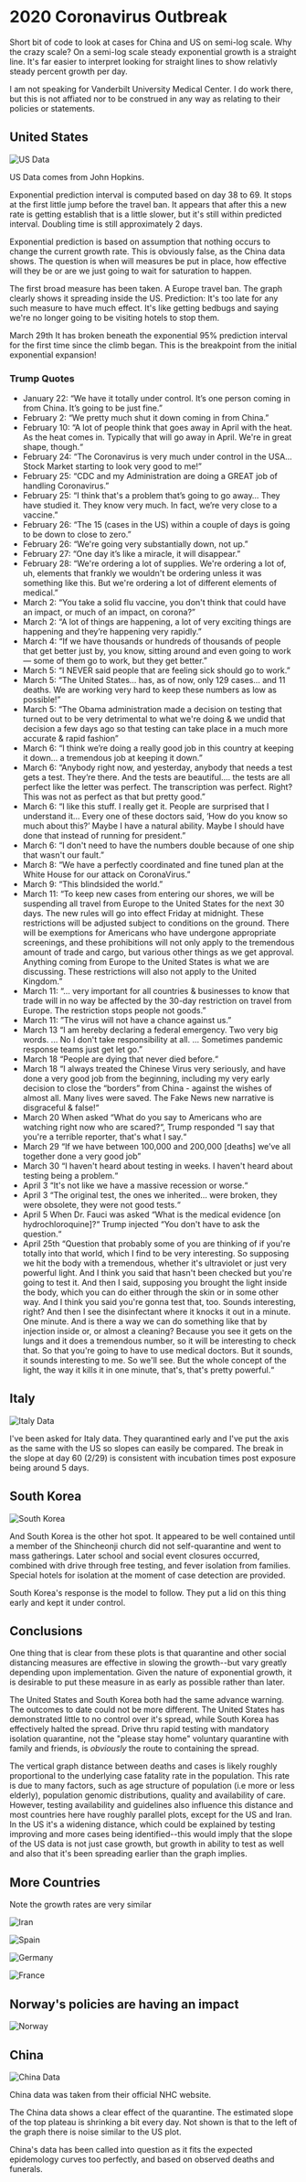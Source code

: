 # 2020 Coronavirus Outbreak

Short bit of code to look at cases for China and US on semi-log scale. Why the crazy scale? On a semi-log scale steady exponential growth is a straight line. It's far easier to interpret looking for straight lines to show relativly steady percent growth per day. 

I am not speaking for Vanderbilt University Medical Center. I do work there, but this is not affiated nor to be construed in any way as relating to their policies or statements. 

## United States

![US Data](./us.png)

US Data comes from John Hopkins.

Exponential prediction interval is computed based on day 38 to 69. It stops at the first little jump before the travel ban. It appears that after this a new rate is getting establish that is a little slower, but it's still within predicted interval. Doubling time is still approximately 2 days.

Exponential prediction is based on assumption that nothing occurs to change the current growth rate. This is obviously false, as the China data shows. The question is when will measures be put in place, how effective will they be or are we just going to wait for saturation to happen.

The first broad measure has been taken. A Europe travel ban. The graph clearly shows it spreading inside the US. Prediction: It's too late for any such measure to have much effect. It's like getting bedbugs and saying we're no longer going to be visiting hotels to stop them.

March 29th It has broken beneath the exponential 95% prediction interval for the first time since the climb began. This is the breakpoint from the initial exponential expansion!


### Trump Quotes

* January 22: “We have it totally under control. It’s one person coming in from China. It’s going to be just fine.”
* February 2: “We pretty much shut it down coming in from China.”
* February 10: “A lot of people think that goes away in April with the heat. As the heat comes in. Typically that will go away in April. We're in great shape, though.“
* February 24: “The Coronavirus is very much under control in the USA… Stock Market starting to look very good to me!”
* February 25: “CDC and my Administration are doing a GREAT job of handling Coronavirus.”
* February 25: “I think that's a problem that’s going to go away… They have studied it. They know very much. In fact, we’re very close to a vaccine.”
* February 26: “The 15 (cases in the US) within a couple of days is going to be down to close to zero.”
* February 26: “We're going very substantially down, not up.”
* February 27: “One day it’s like a miracle, it will disappear.”
* February 28: “We're ordering a lot of supplies. We're ordering a lot of, uh, elements that frankly we wouldn't be ordering unless it was something like this. But we're ordering a lot of different elements of medical.”
* March 2: “You take a solid flu vaccine, you don't think that could have an impact, or much of an impact, on corona?”
* March 2: “A lot of things are happening, a lot of very exciting things are happening and they’re happening very rapidly.” 
* March 4: “If we have thousands or hundreds of thousands of people that get better just by, you know, sitting around and even going to work — some of them go to work, but they get better.”
* March 5: “I NEVER said people that are feeling sick should go to work.”
* March 5: “The United States… has, as of now, only 129 cases… and 11 deaths. We are working very hard to keep these numbers as low as possible!”
* March 5: “The Obama administration made a decision on testing that turned out to be very detrimental to what we're doing & we undid that decision a few days ago so that testing can take place in a much more accurate & rapid fashion”
* March 6: “I think we’re doing a really good job in this country at keeping it down… a tremendous job at keeping it down.” 
* March 6: “Anybody right now, and yesterday, anybody that needs a test gets a test. They’re there. And the tests are beautiful…. the tests are all perfect like the letter was perfect. The transcription was perfect. Right? This was not as perfect as that but pretty good.”
* March 6: “I like this stuff. I really get it. People are surprised that I understand it… Every one of these doctors said, ‘How do you know so much about this?’ Maybe I have a natural ability. Maybe I should have done that instead of running for president.”
* March 6: “I don't need to have the numbers double because of one ship that wasn't our fault.”
* March 8: “We have a perfectly coordinated and fine tuned plan at the White House for our attack on CoronaVirus.”
* March 9: “This blindsided the world.”
* March 11: “To keep new cases from entering our shores, we will be suspending all travel from Europe to the United States for the next 30 days. The new rules will go into effect Friday at midnight. These restrictions will be adjusted subject to conditions on the ground. There will be exemptions for Americans who have undergone appropriate screenings, and these prohibitions will not only apply to the tremendous amount of trade and cargo, but various other things as we get approval.  Anything coming from Europe to the United States is what we are discussing. These restrictions will also not apply to the United Kingdom.”
* March 11: “... very important for all countries & businesses to know that trade will in no way be affected by the 30-day restriction on travel from Europe. The restriction stops people not goods.”
* March 11: ”The virus will not have a chance against us.”
* March 13 “I am hereby declaring a federal emergency. Two very big words. ... No I don't take responsibility at all. ... Sometimes pandemic response teams just get let go.”
* March 18 “People are dying that never died before.“
* March 18 “I always treated the Chinese Virus very seriously, and have done a very good job from the beginning, including my very early decision to close the “borders” from China - against the wishes of almost all. Many lives were saved. The Fake News new narrative is disgraceful & false!“
* March 20 When asked “What do you say to Americans who are watching right now who are scared?“, Trump responded “I say that you're a terrible reporter, that's what I say.“
* March 29 “If we have between 100,000 and 200,000 [deaths] we’ve all together done a very good job”
* March 30 “I haven't heard about testing in weeks. I haven't heard about testing being a problem.“ 
* April 3 “It's not like we have a massive recession or worse.“
* April 3 “The original test, the ones we inherited… were broken, they were obsolete, they were not good tests.“
* April 5 When Dr. Fauci was asked “What is the medical evidence [on hydrochloroquine]?“ Trump injected “You don't have to ask the question.“
* April 25th “Question that probably some of you are thinking of if you're totally into that world, which I find to be very interesting. So supposing we hit the body with a tremendous, whether it's ultraviolet or just very powerful light. And I think you said that hasn't been checked but you're going to test it. And then I said, supposing you brought the light inside the body, which you can do either through the skin or in some other way. And I think you said you're gonna test that, too. Sounds interesting, right? And then I see the disinfectant where it knocks it out in a minute. One minute. And is there a way we can do something like that by injection inside or, or almost a cleaning? Because you see it gets on the lungs and it does a tremendous number, so it will be interesting to check that. So that you're going to have to use medical doctors. But it sounds, it sounds interesting to me. So we'll see. But the whole concept of the light, the way it kills it in one minute, that's, that's pretty powerful.“

## Italy

![Italy Data](./italy.png)

I've been asked for Italy data. They quarantined early and I've put the axis as the same with the US so slopes can easily be compared. The break in the slope at day 60 (2/29) is consistent with incubation times post exposure being around 5 days.

## South Korea

![South Korea](./sk.png)

And South Korea is the other hot spot. It appeared to be well contained until a member of the Shincheonji church did not self-quarantine and went to mass gatherings. Later school and social event closures occurred, combined with drive through free testing, and fever isolation from families. Special hotels for isolation at the moment of case detection are provided.

South Korea's response is the model to follow. They put a lid on this thing early and kept it under control. 

## Conclusions

One thing that is clear from these plots is that quarantine and other social distancing measures are effective in slowing the growth--but vary greatly depending upon implementation. Given the nature of exponential growth, it is desirable to put these measure in as early as possible rather than later. 

The United States and South Korea both had the same advance warning. The outcomes to date could not be more different. The United States has demonstrated little to no control over it's spread, while South Korea has effectively halted the spread. Drive thru rapid testing with mandatory isolation quarantine, not the "please stay home" voluntary quarantine with family and friends, is *obviously* the route to containing the spread.

The vertical graph distance between deaths and cases is likely roughly proportional to the underlying case fatality rate in the population. This rate is due to many factors, such as age structure of population (i.e more or less elderly), population genomic distributions, quality and availability of care. However, testing availability and guidelines also influence this distance and most countries here have roughly parallel plots, except for the US and Iran. In the US it's a widening distance, which could be explained by testing improving and more cases being identified--this would imply that the slope of the US data is not just case growth, but growth in ability to test as well and also that it's been spreading earlier than the graph implies. 

## More Countries

Note the growth rates are very similar

![Iran](./iran.png)

![Spain](./spain.png)

![Germany](./germany.png)

![France](./france.png)


## Norway's policies are having an impact

![Norway](./norway.png)



## China

![China Data](./China.png)

China data was taken from their official NHC website.

The China data shows a clear effect of the quarantine. The estimated slope of the top plateau is shrinking a bit every day. Not shown is that to the left of the graph there is noise similar to the US plot.

China's data has been called into question as it fits the expected epidemology curves too perfectly, and based on observed deaths and funerals.
